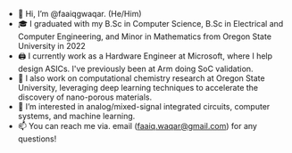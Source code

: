 - 👋 Hi, I’m @faaiqgwaqar. (He/Him)
- :mortar_board: I graduated with my B.Sc in Computer Science, B.Sc in Electrical and Computer Engineering, and Minor in Mathematics from Oregon State University in 2022
- :printer: I currently work as a Hardware Engineer at Microsoft, where I help design ASICs. I've previously been at Arm doing SoC validation.
- :test_tube: I also work on computational chemistry research at Oregon State University, leveraging deep learning techniques to accelerate the discovery of nano-porous materials.
- 👀 I’m interested in analog/mixed-signal integrated circuits, computer systems, and machine learning.
- 📫 You can reach me via. email (faaiq.waqar@gmail.com) for any questions!

<!---
faaiqgwaqar/faaiqgwaqar is a ✨ special ✨ repository because its `README.md` (this file) appears on your GitHub profile.
You can click the Preview link to take a look at your changes.
--->
